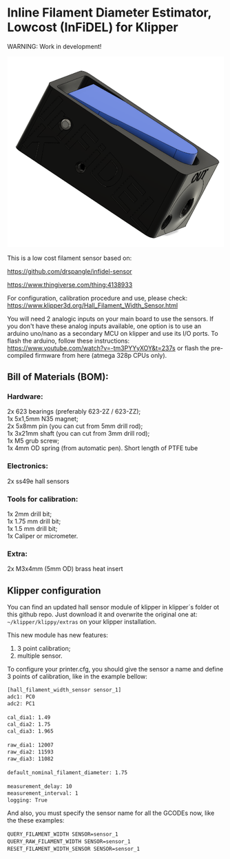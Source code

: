 # Inline Filament Diameter Estimator, Lowcost (InFiDEL) for Klipper

WARNING: Work in development!

![InFiDEL K 3d view](https://github.com/SinisterRj/InfidelK/blob/main/Images/Infidelk.png)

This is a low cost filament sensor based on:

https://github.com/drspangle/infidel-sensor

https://www.thingiverse.com/thing:4138933

For configuration, calibration procedure and use, please check: https://www.klipper3d.org/Hall_Filament_Width_Sensor.html

You will need 2 analogic inputs on your main board to use the sensors. If you don't have these analog inputs available, one option is to use an arduino uno/nano as a secondary MCU on klipper and use its I/O ports. To flash the arduino, follow these instructions: https://www.youtube.com/watch?v=-tm3PYYyXOY&t=237s or flash the pre-compiled firmware from here (atmega 328p CPUs only).

## Bill of Materials (BOM):

### Hardware:
2x 623 bearings (preferably 623-2Z / 623-ZZ);\
1x 5x1,5mm N35 magnet;\
2x 5x8mm pin (you can cut from 5mm drill rod);\
1x 3x21mm shaft (you can cut from 3mm drill rod);\
1x M5 grub screw;\
1x 4mm OD spring (from automatic pen).
Short length of PTFE tube

### Electronics:
2x ss49e hall sensors

### Tools for calibration:
1x 2mm drill bit;\
1x 1.75 mm drill bit;\
1x 1.5 mm drill bit;\
1x Caliper or micrometer.

### Extra:
2x M3x4mm (5mm OD) brass heat insert

## Klipper configuration

You can find an updated hall sensor module of klipper in klipper´s folder ot this github repo. Just download it and overwrite the original one at: `~/klipper/klippy/extras` on your klipper installation.

This new module has new features:
1) 3 point calibration;
2) multiple sensor.

To configure your printer.cfg, you should give the sensor a name and define 3 points of calibration, like in the example bellow:
```
[hall_filament_width_sensor sensor_1]
adc1: PC0
adc2: PC1

cal_dia1: 1.49
cal_dia2: 1.75
cal_dia3: 1.965

raw_dia1: 12007
raw_dia2: 11593
raw_dia3: 11082

default_nominal_filament_diameter: 1.75

measurement_delay: 10
measurement_interval: 1
logging: True
```

And also, you must specify the sensor name for all the GCODEs now, like the these examples:

`
QUERY_FILAMENT_WIDTH SENSOR=sensor_1
`\
`
QUERY_RAW_FILAMENT_WIDTH SENSOR=sensor_1
`\
`
RESET_FILAMENT_WIDTH_SENSOR SENSOR=sensor_1
`

